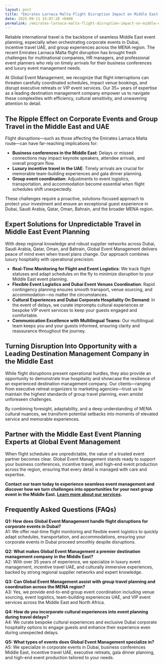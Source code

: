 ```yaml
---
layout: post
title: "Emirates Larnaca Malta Flight Disruption Impact on Middle East Event Planning"
date: 2025-09-11 15:07:20 +0400
permalink: /emirates-larnaca-malta-flight-disruption-impact-on-middle-east-event-planning/
---
```

Reliable international travel is the backbone of seamless Middle East event planning, especially when orchestrating corporate events in Dubai, incentive travel UAE, and group experiences across the MENA region. The recent Emirates Larnaca Malta flight disruption has brought fresh challenges for multinational companies, HR managers, and professional event planners who rely on timely arrivals for their business conferences and luxury event management needs.

At Global Event Management, we recognize that flight interruptions can threaten carefully coordinated schedules, impact venue bookings, and disrupt executive retreats or VIP event services. Our 35+ years of expertise as a leading destination management company empower us to navigate these complexities with efficiency, cultural sensitivity, and unwavering attention to detail.

## The Ripple Effect on Corporate Events and Group Travel in the Middle East and UAE

Flight disruptions—such as those affecting the Emirates Larnaca Malta route—can have far-reaching implications for:

- **Business conferences in the Middle East**: Delays or missed connections may impact keynote speakers, attendee arrivals, and overall program flow.
- **Luxury incentive travel in the UAE**: Timely arrivals are crucial for memorable team-building experiences and gala dinner planning.
- **Group event coordination**: Adjustments to event logistics, transportation, and accommodation become essential when flight schedules shift unexpectedly.

These challenges require a proactive, solutions-focused approach to protect your investment and ensure an exceptional guest experience in Dubai, Saudi Arabia, Qatar, Oman, Bahrain, and the broader MENA region.

## Expert Solutions for Unpredictable Travel in Middle East Event Planning

With deep regional knowledge and robust supplier networks across Dubai, Saudi Arabia, Qatar, Oman, and Bahrain, Global Event Management delivers peace of mind even when travel plans change. Our approach combines luxury hospitality with operational precision:

- **Real-Time Monitoring for Flight and Event Logistics**: We track flight statuses and adapt schedules on the fly to minimize disruption to your Middle East event planning.
- **Flexible Event Logistics and Dubai Event Venues Coordination**: Rapid contingency planning ensures smooth transport, venue sourcing, and accommodation—no matter the circumstances.
- **Cultural Experiences and Dubai Corporate Hospitality On Demand**: In the event of delays, we curate impromptu cultural experiences or bespoke VIP event services to keep your guests engaged and comfortable.
- **Communication Excellence with Multilingual Teams**: Our multilingual team keeps you and your guests informed, ensuring clarity and reassurance throughout the journey.

## Turning Disruption Into Opportunity with a Leading Destination Management Company in the Middle East

While flight disruptions present operational hurdles, they also provide an opportunity to demonstrate true hospitality and showcase the resilience of an experienced destination management company. Our clients—ranging from executive retreat organizers to marketing agencies—trust us to maintain the highest standards of group travel planning, even amidst unforeseen challenges.

By combining foresight, adaptability, and a deep understanding of MENA cultural nuances, we transform potential setbacks into moments of elevated service and memorable experiences.

## Partner with the Middle East Event Planning Experts at Global Event Management

When flight schedules are unpredictable, the value of a trusted event partner becomes clear. Global Event Management stands ready to support your business conferences, incentive travel, and high-end event production across the region, ensuring that every detail is managed with care and expertise.

**Contact our team today to experience seamless event management and discover how we turn challenges into opportunities for your next group event in the Middle East. [Learn more about our services](https://geventm.com/).**

## Frequently Asked Questions (FAQs)

**Q1: How does Global Event Management handle flight disruptions for corporate events in Dubai?**  
A1: We offer real-time flight monitoring and flexible event logistics to quickly adapt schedules, transportation, and accommodations, ensuring your corporate events in Dubai proceed smoothly despite disruptions.

**Q2: What makes Global Event Management a premier destination management company in the Middle East?**  
A2: With over 35 years of experience, we specialize in luxury event management, incentive travel UAE, and culturally immersive experiences, backed by strong regional supplier networks and expert knowledge.

**Q3: Can Global Event Management assist with group travel planning and coordination across the MENA region?**  
A3: Yes, we provide end-to-end group event coordination including venue sourcing, event logistics, team-building experiences UAE, and VIP event services across the Middle East and North Africa.

**Q4: How do you incorporate cultural experiences into event planning during travel delays?**  
A4: We curate bespoke cultural experiences and exclusive Dubai corporate hospitality options to engage guests and enhance their experience even during unexpected delays.

**Q5: What types of events does Global Event Management specialize in?**  
A5: We specialize in corporate events in Dubai, business conferences Middle East, incentive travel UAE, executive retreats, gala dinner planning, and high-end event production tailored to your needs.

<script type="application/ld+json">
{
  "@context": "https://schema.org",
  "@type": "BlogPosting",
  "headline": "Emirates Larnaca Malta Flight Disruption Impact on Middle East Event Planning",
  "description": "Explore how the Emirates Larnaca Malta flight disruption affects Middle East event planning and how Global Event Management provides expert solutions for corporate events, incentive travel, and group coordination across Dubai and the MENA region.",
  "author": {
    "@type": "Person",
    "name": "Global Event Management"
  },
  "publisher": {
    "@type": "Organization",
    "name": "Global Event Management",
    "url": "https://geventm.com/"
  },
  "datePublished": "2024-06-01",
  "mainEntityOfPage": {
    "@type": "WebPage",
    "@id": "https://geventm.com/blog/emirates-larnaca-malta-flight-disruption"
  }
}
</script>

<script type="application/ld+json">
{
  "@context": "https://schema.org",
  "@type": "FAQPage",
  "mainEntity": [
    {
      "@type": "Question",
      "name": "How does Global Event Management handle flight disruptions for corporate events in Dubai?",
      "acceptedAnswer": {
        "@type": "Answer",
        "text": "We offer real-time flight monitoring and flexible event logistics to quickly adapt schedules, transportation, and accommodations, ensuring your corporate events in Dubai proceed smoothly despite disruptions."
      }
    },
    {
      "@type": "Question",
      "name": "What makes Global Event Management a premier destination management company in the Middle East?",
      "acceptedAnswer": {
        "@type": "Answer",
        "text": "With over 35 years of experience, we specialize in luxury event management, incentive travel UAE, and culturally immersive experiences, backed by strong regional supplier networks and expert knowledge."
      }
    },
    {
      "@type": "Question",
      "name": "Can Global Event Management assist with group travel planning and coordination across the MENA region?",
      "acceptedAnswer": {
        "@type": "Answer",
        "text": "Yes, we provide end-to-end group event coordination including venue sourcing, event logistics, team-building experiences UAE, and VIP event services across the Middle East and North Africa."
      }
    },
    {
      "@type": "Question",
      "name": "How do you incorporate cultural experiences into event planning during travel delays?",
      "acceptedAnswer": {
        "@type": "Answer",
        "text": "We curate bespoke cultural experiences and exclusive Dubai corporate hospitality options to engage guests and enhance their experience even during unexpected delays."
      }
    },
    {
      "@type": "Question",
      "name": "What types of events does Global Event Management specialize in?",
      "acceptedAnswer": {
        "@type": "Answer",
        "text": "We specialize in corporate events in Dubai, business conferences Middle East, incentive travel UAE, executive retreats, gala dinner planning, and high-end event production tailored to your needs."
      }
    }
  ]
}
</script>